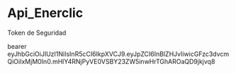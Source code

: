 # Api_Enerclic

Token de Seguridad

bearer eyJhbGciOiJIUzI1NiIsInR5cCI6IkpXVCJ9.eyJpZCI6InBlZHJvIiwicGFzc3dvcmQiOiIxMjM0In0.mHlY4RNjPyVE0VSBY23ZW5inwHrTGhAROaQD9jkjvq8
